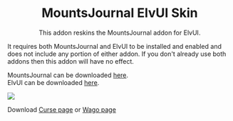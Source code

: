 <div align="center">

# MountsJournal ElvUI Skin

This addon reskins the MountsJournal addon for ElvUI.

</div>

It requires both MountsJournal and ElvUI to be installed and enabled and does not include any portion of either addon. If you don't already use both addons then this addon will have no effect.

MountsJournal can be downloaded [here](https://github.com/sfmict/MountsJournal).<br>
ElvUI can be downloaded [here](https://www.tukui.org/download.php?ui=elvui).

![](https://i.imgur.com/d08fpKQ.png)

Download [Curse page](https://www.curseforge.com/wow/addons/mountsjournal-elvui-skin) or [Wago page](https://addons.wago.io/addons/mountsjournal-elvui-skin)